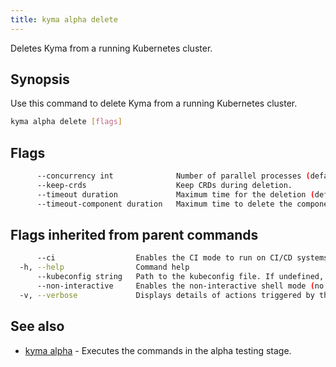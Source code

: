 ```yaml
---
title: kyma alpha delete
---
```


Deletes Kyma from a running Kubernetes cluster.

## Synopsis

Use this command to delete Kyma from a running Kubernetes cluster.

```bash
kyma alpha delete [flags]
```

## Flags

```bash
      --concurrency int              Number of parallel processes (default 4)
      --keep-crds                    Keep CRDs during deletion.
      --timeout duration             Maximum time for the deletion (default 20m0s)
      --timeout-component duration   Maximum time to delete the component (default 6m0s)
```

## Flags inherited from parent commands

```bash
      --ci                  Enables the CI mode to run on CI/CD systems. It avoids any user interaction (such as no dialog prompts) and ensures that logs are formatted properly in log files (such as no spinners for CLI steps).
  -h, --help                Command help
      --kubeconfig string   Path to the kubeconfig file. If undefined, Kyma CLI uses the KUBECONFIG environment variable, or falls back "/$HOME/.kube/config".
      --non-interactive     Enables the non-interactive shell mode (no colorized output, no spinner)
  -v, --verbose             Displays details of actions triggered by the command.
```

## See also

* [kyma alpha](#kyma-alpha-kyma-alpha)	 - Executes the commands in the alpha testing stage.

